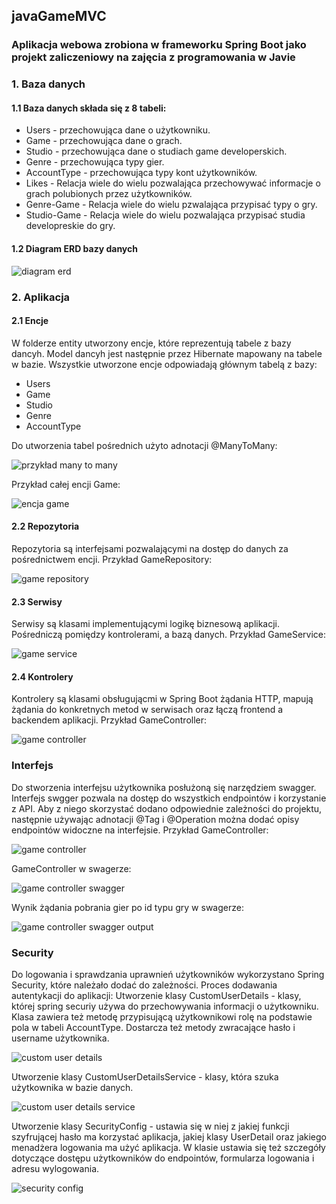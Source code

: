 ## javaGameMVC

### Aplikacja webowa zrobiona w frameworku Spring Boot jako projekt zaliczeniowy na zajęcia z programowania w Javie

### 1. Baza danych
#### 1.1 Baza danych składa się z 8 tabeli:

- Users - przechowująca dane o użytkowniku.
- Game - przechowująca dane o grach.
- Studio - przechowująca dane o studiach game developerskich.
- Genre - przechowująca typy gier.
- AccountType - przechowująca typy kont użytkowników.
- Likes - Relacja wiele do wielu pozwalająca przechowywać informacje o grach polubionych przez użytkowników.
- Genre-Game - Relacja wiele do wielu pzwalająca przypisać typy o gry.
- Studio-Game - Relacja wiele do wielu pozwalająca przypisać studia developreskie do gry.

#### 1.2 Diagram ERD bazy danych

![diagram erd](./images/java_project_erd.png)

### 2. Aplikacja
#### 2.1 Encje

W folderze entity utworzony encje, które reprezentują tabele z bazy dancyh. Model dancyh jest następnie przez Hibernate mapowany na tabele w bazie.
Wszystkie utworzone encje odpowiadają głównym tabelą z bazy:
- Users
- Game
- Studio
- Genre
- AccountType

Do utworzenia tabel pośrednich użyto adnotacji @ManyToMany:

![przykład many to many](./images/many_to_many.png)

Przykład całej encji Game:

![encja game](./images/game.png)

#### 2.2 Repozytoria

Repozytoria są interfejsami pozwalającymi na dostęp do danych za pośrednictwem encji.
Przykład GameRepository:

![game repository](./images/game_repository.png)

#### 2.3 Serwisy

Serwisy są klasami implementującymi logikę biznesową aplikacji. Pośredniczą pomiędzy kontrolerami, a bazą danych.
Przykład GameService:

![game service](./images/game_service.png)

#### 2.4 Kontrolery

Kontrolery są klasami obsługującmi w Spring Boot żądania HTTP, mapują żądania do konkretnych metod w serwisach oraz 
łączą frontend a backendem aplikacji.
Przykład GameController:

![game controller](./images/game_controller.png)

### Interfejs

Do stworzenia interfejsu użytkownika posłużoną się narzędziem swagger. Interfejs swgger pozwala na dostęp do wszystkich
endpointów i korzystanie z API. Aby z niego skorzystać dodano odpowiednie zależności do projektu, następnie używając 
adnotacji @Tag i @Operation można dodać opisy endpointów widoczne na interfejsie.
Przykład GameController:

![game controller](./images/interface1.png)

GameController w swagerze:

![game controller swagger](./images/interface2.png)

Wynik żądania pobrania gier po id typu gry w swagerze:

![game controller swagger output](./images/interface3.png)

### Security

Do logowania i sprawdzania uprawnień użytkowników wykorzystano Spring Security, które należało dodać do zależności.
Proces dodawania autentykacji do aplikacji:
Utworzenie klasy CustomUserDetails - klasy, której spring securiy używa do przechowywania informacji o użytkowniku. 
Klasa zawiera też metodę przypisującą użytkownikowi rolę na podstawie pola w tabeli AccountType. Dostarcza też metody 
zwracające hasło i username użytkownika.

![custom user details](./images/security1.png)

Utworzenie klasy CustomUserDetailsService - klasy, która szuka użytkownika w bazie danych.

![custom user details service](./images/security2.png)

Utworzenie klasy SecurityConfig - ustawia się w niej z jakiej funkcji szyfrującej hasło ma korzystać aplikacja, 
jakiej klasy UserDetail oraz jakiego menadżera logowania ma użyć aplikacja. W klasie ustawia się też szczegóły dotyczące
dostępu użytkowników do endpointów, formularza logowania i adresu wylogowania.

![security config](./images/security3.png)